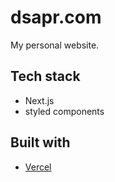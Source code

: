 # dsapr.com

My personal website.

## Tech stack

- Next.js
- styled components

## Built with

- [Vercel](https://vercel.com)